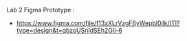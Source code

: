 Lab 2 Figma Prototype :

- https://www.figma.com/file/f13xXLrVzgF6yWepbl0ilk/ITI?type=design&t=qbzoUSnldSEh2GIj-6
